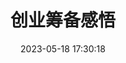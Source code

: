 ---
title: 创业筹备感悟
tags: 
	- Writing
	- Theoretical
	- Data
	- Hightech
categories: 
	- Origin
date: 2023-05-18 17:30:18
---